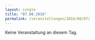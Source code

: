 ```yaml
---
layout: single
title: "07.08.2016"
permalink: /veranstaltungen/2016/08/07/
---
```


Keine Veranstaltung an diesem Tag.
